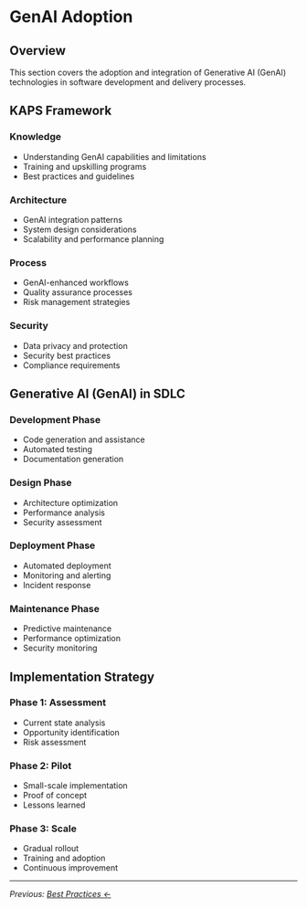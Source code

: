 # GenAI Adoption

## Overview

This section covers the adoption and integration of Generative AI (GenAI) technologies in software development and delivery processes.

## KAPS Framework

### Knowledge
- Understanding GenAI capabilities and limitations
- Training and upskilling programs
- Best practices and guidelines

### Architecture
- GenAI integration patterns
- System design considerations
- Scalability and performance planning

### Process
- GenAI-enhanced workflows
- Quality assurance processes
- Risk management strategies

### Security
- Data privacy and protection
- Security best practices
- Compliance requirements

## Generative AI (GenAI) in SDLC

### Development Phase
- Code generation and assistance
- Automated testing
- Documentation generation

### Design Phase
- Architecture optimization
- Performance analysis
- Security assessment

### Deployment Phase
- Automated deployment
- Monitoring and alerting
- Incident response

### Maintenance Phase
- Predictive maintenance
- Performance optimization
- Security monitoring

## Implementation Strategy

### Phase 1: Assessment
- Current state analysis
- Opportunity identification
- Risk assessment

### Phase 2: Pilot
- Small-scale implementation
- Proof of concept
- Lessons learned

### Phase 3: Scale
- Gradual rollout
- Training and adoption
- Continuous improvement

---

*Previous: [Best Practices ←](../best-practices/)*
